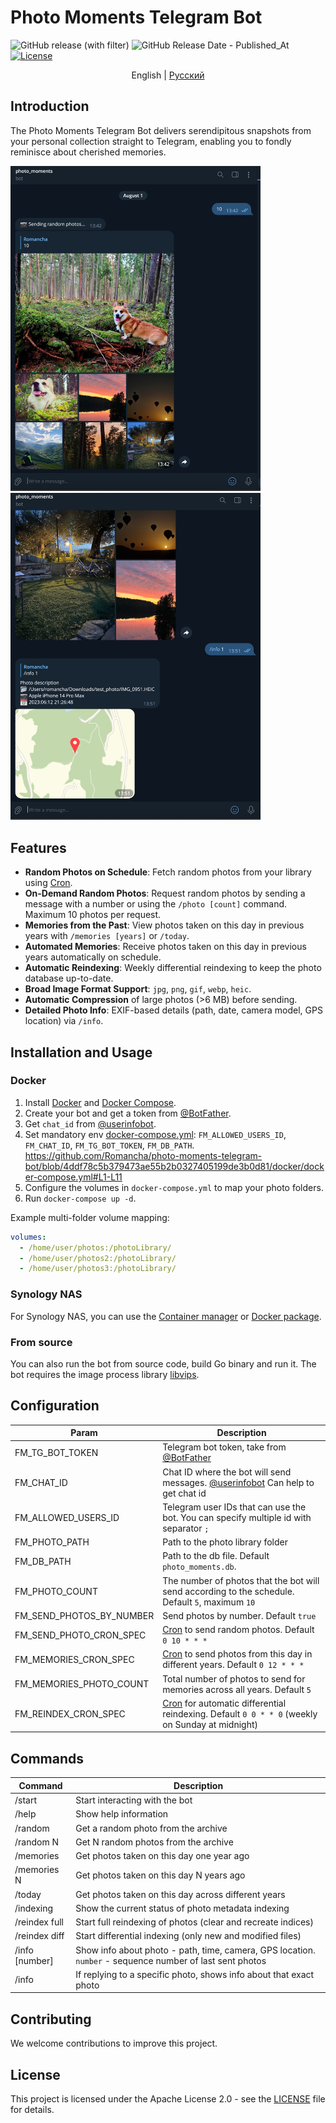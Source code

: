 # Photo Moments Telegram Bot

![GitHub release (with filter)](https://img.shields.io/github/v/release/Romancha/photo-moments-telegram-bot)
![GitHub Release Date - Published_At](https://img.shields.io/github/release-date/romancha/photo-moments-telegram-bot)
[![License](https://img.shields.io/badge/license-Apache%202.0-blue.svg)](https://github.com/Romancha/photo-moments-telegram-bot/blob/master/LICENSE)

<p align="center">
  <span>English</span> |
  <a href="https://github.com/Romancha/photo-moments-telegram-bot/tree/master/lang/ru#photo-moments-telegram-bot">Русский</a>
</p>

## Introduction

The Photo Moments Telegram Bot delivers serendipitous snapshots from your personal collection straight to Telegram,
enabling you to fondly reminisce about cherished memories.

<img src="images/example_photo.jpg" width="400px">
<img src="images/example_photo_info.jpg" width="400px">

## Features

- **Random Photos on Schedule**: Fetch random photos from your library using [Cron](https://en.wikipedia.org/wiki/Cron).
- **On-Demand Random Photos**: Request random photos by sending a message with a number or using the `/photo [count]`
  command. Maximum 10 photos per request.
- **Memories from the Past**: View photos taken on this day in previous years with `/memories [years]` or `/today`.
- **Automated Memories**: Receive photos taken on this day in previous years automatically on schedule.
- **Automatic Reindexing**: Weekly differential reindexing to keep the photo database up-to-date.
- **Broad Image Format Support**: `jpg`, `png`, `gif`, `webp`, `heic`.
- **Automatic Compression** of large photos (>6 MB) before sending.
- **Detailed Photo Info**: EXIF-based details (path, date, camera model, GPS location) via `/info`.

## Installation and Usage

### Docker

1. Install [Docker](https://docs.docker.com/get-docker/) and [Docker Compose](https://docs.docker.com/compose/install/).
2. Create your bot and get a token from [@BotFather](https://t.me/BotFather).
3. Get `chat_id` from [@userinfobot](https://t.me/userinfobot).
4. Set mandatory
   env [docker-compose.yml](/docker/docker-compose.yml): ``FM_ALLOWED_USERS_ID``, ``FM_CHAT_ID``, ``FM_TG_BOT_TOKEN``,
   ``FM_DB_PATH``.
   https://github.com/Romancha/photo-moments-telegram-bot/blob/4ddf78c5b379473ae55b2b0327405199de3b0d81/docker/docker-compose.yml#L1-L11
5. Configure the volumes in `docker-compose.yml` to map your photo folders.
6. Run `docker-compose up -d`.

Example multi-folder volume mapping:

```yaml
volumes:
  - /home/user/photos:/photoLibrary/
  - /home/user/photos2:/photoLibrary/
  - /home/user/photos3:/photoLibrary/
```

### Synology NAS

For Synology NAS, you can use the [Container manager](https://www.synology.com/en-us/dsm/packages/ContainerManager)
or [Docker package](https://www.synology.com/en-us/dsm/packages/Docker).

### From source

You can also run the bot from source code, build Go binary and run it. The bot requires the image process
library [libvips](https://www.libvips.org/).

## Configuration

| Param                    | Description                                                                                                                            |
|--------------------------|----------------------------------------------------------------------------------------------------------------------------------------|
| FM_TG_BOT_TOKEN          | Telegram bot token, take from [@BotFather](https://t.me/BotFather)                                                                     |
| FM_CHAT_ID               | Chat ID where the bot will send messages. [@userinfobot](https://t.me/userinfobot) Can help to get chat id                             |
| FM_ALLOWED_USERS_ID      | Telegram user IDs that can use the bot. You can specify multiple id with separator ``;``                                               |
| FM_PHOTO_PATH            | Path to the photo library folder                                                                                                       |
| FM_DB_PATH               | Path to the db file. Default ``photo_moments.db``.                                                                                     |
| FM_PHOTO_COUNT           | The number of photos that the bot will send according to the schedule. Default ``5``, maximum ``10``                                   |
| FM_SEND_PHOTOS_BY_NUMBER | Send photos by number. Default ``true``                                                                                                |
| FM_SEND_PHOTO_CRON_SPEC  | [Cron](https://en.wikipedia.org/wiki/Cron) to send random photos. Default ``0 10 * * *``                                               |
| FM_MEMORIES_CRON_SPEC    | [Cron](https://en.wikipedia.org/wiki/Cron) to send photos from this day in different years. Default ``0 12 * * *``                     |
| FM_MEMORIES_PHOTO_COUNT  | Total number of photos to send for memories across all years. Default ``5``                                                            |
| FM_REINDEX_CRON_SPEC     | [Cron](https://en.wikipedia.org/wiki/Cron) for automatic differential reindexing. Default ``0 0 * * 0`` (weekly on Sunday at midnight) |

## Commands

| Command        | Description                                                                                                |
|----------------|------------------------------------------------------------------------------------------------------------|
| /start         | Start interacting with the bot                                                                             |
| /help          | Show help information                                                                                      |
| /random        | Get a random photo from the archive                                                                        |
| /random N      | Get N random photos from the archive                                                                       |
| /memories      | Get photos taken on this day one year ago                                                                  |
| /memories N    | Get photos taken on this day N years ago                                                                   |
| /today         | Get photos taken on this day across different years                                                        |
| /indexing      | Show the current status of photo metadata indexing                                                         |
| /reindex full  | Start full reindexing of photos (clear and recreate indices)                                               |
| /reindex diff  | Start differential indexing (only new and modified files)                                                  |
| /info [number] | Show info about photo - path, time, camera, GPS location. ``number`` - sequence number of last sent photos |
| /info          | If replying to a specific photo, shows info about that exact photo                                         |

## Contributing

We welcome contributions to improve this project.

## License

This project is licensed under the Apache License 2.0 - see the [LICENSE](LICENSE) file for details.